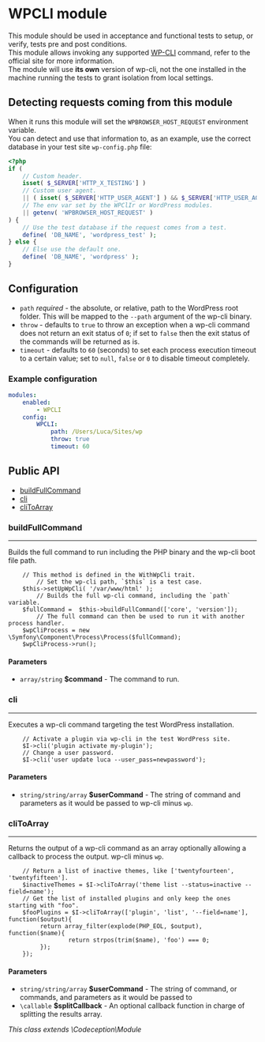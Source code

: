 # WPCLI module
This module should be used in acceptance and functional tests to setup, or verify, tests pre and post conditions.  
This module allows invoking any supported [WP-CLI](https://wp-cli.org/) command, refer to the official site for more information.  
The module will use **its own** version of wp-cli, not the one installed in the machine running the tests to grant isolation from local settings.  

## Detecting requests coming from this module 
When it runs this module will set the `WPBROWSER_HOST_REQUEST` environment variable.  
You can detect and use that information to, as an example, use the correct database in your test site `wp-config.php` file:
```php
<?php
if ( 
    // Custom header.
    isset( $_SERVER['HTTP_X_TESTING'] )
    // Custom user agent.
    || ( isset( $_SERVER['HTTP_USER_AGENT'] ) && $_SERVER['HTTP_USER_AGENT'] === 'wp-browser' )
    // The env var set by the WPClIr or WordPress modules.
    || getenv( 'WPBROWSER_HOST_REQUEST' )
) {
    // Use the test database if the request comes from a test.
    define( 'DB_NAME', 'wordpress_test' );
} else {
    // Else use the default one.
    define( 'DB_NAME', 'wordpress' );
}
```

## Configuration

* `path` *required* - the absolute, or relative, path to the WordPress root folder. This will be mapped to the `--path` argument of the wp-cli binary.  
* `throw` - defaults to `true` to throw an exception when a wp-cli command does not return an exit status of `0`; if set to `false` then the exit status of the commands will be returned as is.
* `timeout` - defaults to `60` (seconds) to set each process execution timeout to a certain value; set to `null`, `false` or `0` to disable timeout completely.

### Example configuration
```yaml
modules:
    enabled:
        - WPCLI
    config:
        WPCLI:
            path: /Users/Luca/Sites/wp
            throw: true
            timeout: 60
```

<!--doc-->


## Public API
<nav>
	<ul>
		<li>
			<a href="#buildfullcommand">buildFullCommand</a>
		</li>
		<li>
			<a href="#cli">cli</a>
		</li>
		<li>
			<a href="#clitoarray">cliToArray</a>
		</li>
	</ul>
</nav>

<h3>buildFullCommand</h3>

<hr>

<p>Builds the full command to run including the PHP binary and the wp-cli boot file path.</p>
<pre><code class="language-php">    // This method is defined in the WithWpCli trait.
        // Set the wp-cli path, `$this` is a test case.
    $this-&gt;setUpWpCli( '/var/www/html' );
        // Builds the full wp-cli command, including the `path` variable.
    $fullCommand =  $this-&gt;buildFullCommand(['core', 'version']);
        // The full command can then be used to run it with another process handler.
    $wpCliProcess = new \Symfony\Component\Process\Process($fullCommand);
    $wpCliProcess-&gt;run();</code></pre>
<h4>Parameters</h4>
<ul>
<li><code>array/string</code> <strong>$command</strong> - The command to run.</li></ul>
  

<h3>cli</h3>

<hr>

<p>Executes a wp-cli command targeting the test WordPress installation.</p>
<pre><code class="language-php">    // Activate a plugin via wp-cli in the test WordPress site.
    $I-&gt;cli('plugin activate my-plugin');
    // Change a user password.
    $I-&gt;cli('user update luca --user_pass=newpassword');</code></pre>
<h4>Parameters</h4>
<ul>
<li><code>string/string/array</code> <strong>$userCommand</strong> - The string of command and parameters as it would be passed to wp-cli minus <code>wp</code>.</li></ul>
  

<h3>cliToArray</h3>

<hr>

<p>Returns the output of a wp-cli command as an array optionally allowing a callback to process the output. wp-cli minus <code>wp</code>.</p>
<pre><code class="language-php">    // Return a list of inactive themes, like ['twentyfourteen', 'twentyfifteen'].
    $inactiveThemes = $I-&gt;cliToArray('theme list --status=inactive --field=name');
    // Get the list of installed plugins and only keep the ones starting with "foo".
    $fooPlugins = $I-&gt;cliToArray(['plugin', 'list', '--field=name'], function($output){
         return array_filter(explode(PHP_EOL, $output), function($name){
                 return strpos(trim($name), 'foo') === 0;
         });
    });</code></pre>
<h4>Parameters</h4>
<ul>
<li><code>string/string/array</code> <strong>$userCommand</strong> - The string of command, or commands, and parameters as it would be passed to</li>
<li><code>\callable</code> <strong>$splitCallback</strong> - An optional callback function in charge of splitting the results array.</li></ul>


*This class extends \Codeception\Module*

<!--/doc-->
